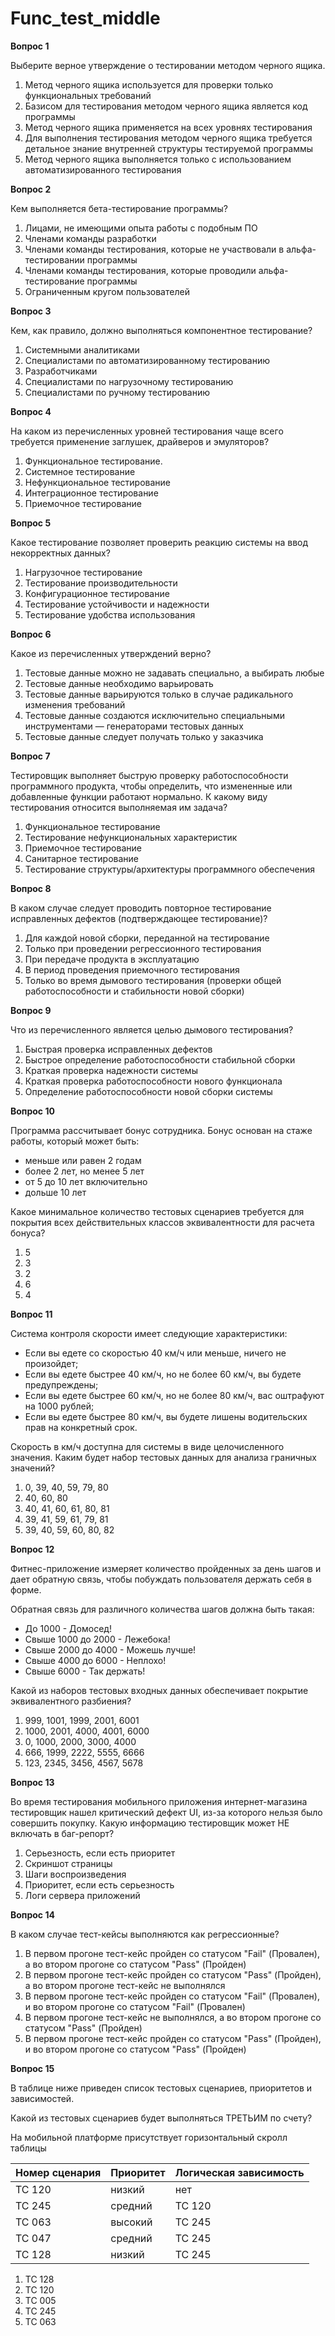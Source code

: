 # **Func\_test\_middle**

**Вопрос 1**

Выберите верное утверждение о тестировании методом черного ящика.

1. Метод черного ящика используется для проверки только функциональных требований  
2. Базисом для тестирования методом черного ящика является код программы  
3. Метод черного ящика применяется на всех уровнях тестирования  
4. Для выполнения тестирования методом черного ящика требуется детальное знание внутренней структуры тестируемой программы  
5. Метод черного ящика выполняется только с использованием автоматизированного тестирования

**Вопрос 2**

Кем выполняется бета-тестирование программы?

1. Лицами, не имеющими опыта работы с подобным ПО  
2. Членами команды разработки  
3. Членами команды тестирования, которые не участвовали в альфа-тестировании программы  
4. Членами команды тестирования, которые проводили альфа-тестирование программы  
5. Ограниченным кругом пользователей

**Вопрос 3**

Кем, как правило, должно выполняться компонентное тестирование?

1. Системными аналитиками  
2. Специалистами по автоматизированному тестированию  
3. Разработчиками  
4. Специалистами по нагрузочному тестированию  
5. Специалистами по ручному тестированию

**Вопрос 4**

На каком из перечисленных уровней тестирования чаще всего требуется применение заглушек, драйверов и эмуляторов?

1. Функциональное тестирование.  
2. Системное тестирование  
3. Нефункциональное тестирование  
4. Интеграционное тестирование  
5. Приемочное тестирование

**Вопрос 5**

Какое тестирование позволяет проверить реакцию системы на ввод некорректных данных?

1. Нагрузочное тестирование  
2. Тестирование производительности  
3. Конфигурационное тестирование  
4. Тестирование устойчивости и надежности  
5. Тестирование удобства использования

**Вопрос 6**

Какое из перечисленных утверждений верно?

1. Тестовые данные можно не задавать специально, а выбирать любые  
2. Тестовые данные необходимо варьировать  
3. Тестовые данные варьируются только в случае радикального изменения требований  
4. Тестовые данные создаются исключительно специальными инструментами — генераторами тестовых данных  
5. Тестовые данные следует получать только у заказчика

**Вопрос 7**

Тестировщик выполняет быструю проверку работоспособности программного продукта, чтобы определить, что измененные или добавленные функции работают нормально. К какому виду тестирования относится выполняемая им задача?

1. Функциональное тестирование  
2. Тестирование нефункциональных характеристик  
3. Приемочное тестирование  
4. Санитарное тестирование  
5. Тестирование структуры/архитектуры программного обеспечения

**Вопрос 8**

В каком случае следует проводить повторное тестирование исправленных дефектов (подтверждающее тестирование)?

1. Для каждой новой сборки, переданной на тестирование  
2. Только при проведении регрессионного тестирования  
3. При передаче продукта в эксплуатацию  
4. В период проведения приемочного тестирования  
5. Только во время дымового тестирования (проверки общей работоспособности и стабильности новой сборки)

**Вопрос 9**

Что из перечисленного является целью дымового тестирования?

1. Быстрая проверка исправленных дефектов  
2. Быстрое определение работоспособности стабильной сборки  
3. Краткая проверка надежности системы  
4. Краткая проверка работоспособности нового функционала  
5. Определение работоспособности новой сборки системы

**Вопрос 10**

Программа рассчитывает бонус сотрудника. Бонус основан на стаже работы, который может быть:

* меньше или равен 2 годам  
* более 2 лет, но менее 5 лет  
* от 5 до 10 лет включительно  
* дольше 10 лет

Какое минимальное количество тестовых сценариев требуется для покрытия всех действительных классов эквивалентности для расчета бонуса?

1. 5  
2. 3  
3. 2  
4. 6  
5. 4

**Вопрос 11**

Система контроля скорости имеет следующие характеристики:

* Если вы едете со скоростью 40 км/ч или меньше, ничего не произойдет;  
* Если вы едете быстрее 40 км/ч, но не более 60 км/ч, вы будете предупреждены;  
* Если вы едете быстрее 60 км/ч, но не более 80 км/ч, вас оштрафуют на 1000 рублей;  
* Если вы едете быстрее 80 км/ч, вы будете лишены водительских прав на конкретный срок.

Скорость в км/ч доступна для системы в виде целочисленного значения. Каким будет набор тестовых данных для анализа граничных значений?

1. 0, 39, 40, 59, 79, 80  
2. 40, 60, 80  
3. 40, 41, 60, 61, 80, 81  
4. 39, 41, 59, 61, 79, 81  
5. 39, 40, 59, 60, 80, 82

**Вопрос 12**

Фитнес-приложение измеряет количество пройденных за день шагов и дает обратную связь, чтобы побуждать пользователя держать себя в форме.

Обратная связь для различного количества шагов должна быть такая:

* До 1000 \- Домосед\!  
* Свыше 1000 до 2000 \- Лежебока\!  
* Свыше 2000 до 4000 \- Можешь лучше\!  
* Свыше 4000 до 6000 \- Неплохо\!  
* Свыше 6000 \- Так держать\!

Какой из наборов тестовых входных данных обеспечивает покрытие эквивалентного разбиения?

1. 999, 1001, 1999, 2001, 6001  
2. 1000, 2001, 4000, 4001, 6000  
3. 0, 1000, 2000, 3000, 4000  
4. 666, 1999, 2222, 5555, 6666  
5. 123, 2345, 3456, 4567, 5678

**Вопрос 13**

Во время тестирования мобильного приложения интернет-магазина тестировщик нашел критический дефект UI, из\-за которого нельзя было совершить покупку. Какую информацию тестировщик может НЕ включать в баг\-репорт?

1. Серьезность, если есть приоритет  
2. Скриншот страницы  
3. Шаги воспроизведения  
4. Приоритет, если есть серьезность  
5. Логи сервера приложений

**Вопрос 14**

В каком случае тест-кейсы выполняются как регрессионные?

1. В первом прогоне тест-кейс пройден со статусом "Fail" (Провален), а во втором прогоне со статусом "Pass" (Пройден)  
2. В первом прогоне тест-кейс пройден со статусом "Pass" (Пройден), а во втором прогоне тест-кейс не выполнялся  
3. В первом прогоне тест-кейс пройден со статусом "Fail" (Провален), и во втором прогоне со статусом "Fail" (Провален)  
4. В первом прогоне тест-кейс не выполнялся, а во втором прогоне со статусом "Pass" (Пройден)  
5. В первом прогоне тест-кейс пройден со статусом "Pass" (Пройден), и во втором прогоне со статусом "Pass" (Пройден)

**Вопрос 15**

В таблице ниже приведен список тестовых сценариев, приоритетов и зависимостей.

Какой из тестовых сценариев будет выполняться ТРЕТЬИМ по счету?

На мобильной платформе присутствует горизонтальный скролл таблицы

| Номер сценария | Приоритет | Логическая зависимость |
| :---- | :---- | :---- |
| TC 120 | низкий | нет |
| TC 245 | средний | TC 120 |
| TC 063 | высокий | TC 245 |
| TC 047 | средний | TC 245 |
| TC 128 | низкий | TC 245 |

1. TC 128  
2. TC 120  
3. TC 005  
4. TC 245  
5. TC 063